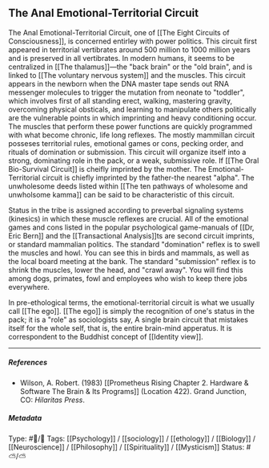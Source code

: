 ## The Anal Emotional-Territorial Circuit  # 

The Anal Emotional-Territorial Circuit, one of [[The Eight Circuits of Consciousness]], is concerned entirley with power politics. This circuit first appeared in territorial vertibrates around 500 million to 1000 million years and is preserved in all vertibrates. In modern humans, it seems to be centralized in [[The thalamus]]—the "back brain" or the "old brain", and is linked to [[The voluntary nervous system]]  and the muscles. This circuit appears in the newborn when the DNA master tape sends out RNA messenger molecules to trigger the mutation from neonate to "toddler", which involves first of all standing erect, walking, mastering gravity, overcoming physical obsticals, and learning to manipulate others politically are the vulnerable points in which imprinting and heavy conditioning occur. The muscles that perform these power functions are quickly programmed with what become chronic, life long reflexes. The mostly mammillan circuit posseses territorial rules, emotional games or cons, pecking order, and rituals of domination or submission. This circuit will organize itself into a strong, dominating role in the pack, or a weak, submissive role. If [[The Oral Bio-Survival Circuit]] is cheifly imprinted by the mother. The Emotional-Territorial circuit is chiefly imprinted by the father-the nearest "alpha". The unwholesome deeds listed within [[The ten pathways of wholesome and unwholsome kamma]] can be said to be characteristic of this circuit. 

Status in the tribe is assigned according to preverbal signaling systems (kinesics) in which these muscle reflexes are crucial. All of the emotional games and cons listed in the popular psychological game-manuals of [[Dr, Eric Bern]] and the [[Transactional Analysis]]ts are second circuit imprints, or standard mammalian politics. The standard "domination" reflex is to swell the muscles and howl. You can see this in birds and mammals, as well as the local board meeting at the bank. The standard "submission" reflex is to shrink the muscles, lower the head, and "crawl away". You will find this among dogs, primates, fowl and employees who wish to keep there jobs everywhere. 

In pre-ethological terms, the emotional-territorial circuit is what we usually call [[The ego]]. [[The ego]] is simply the recognition of one's status in the pack; it is a "role" as sociologists say, A single brain circuit that mistakes itself for the whole self, that is, the entire brain-mind apperatus. It is correspondent to the Buddhist concept of [[Identity view]].

___

##### References

- Wilson, A. Robert. (1983) [[Prometheus Rising Chapter 2. Hardware & Software The Brain & Its Programs]] (Location 422). Grand Junction, CO: _Hilaritas Press_.

##### Metadata

Type: #🔵/🔵 
Tags: [[Psychology]] / [[sociology]] / [[ethology]] / [[Biology]] / [[Neuroscience]] / [[Philosophy]] / [[Spirituality]] / [[Mysticism]] 
Status: #⛅️/⛅️